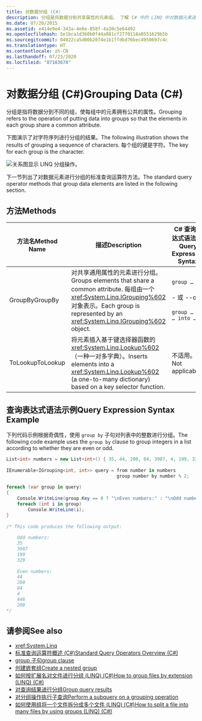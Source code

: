```yaml
---
title: 对数据分组 (C#)
description: 分组是将数据分到共享属性的元素组。 了解 C# 中的 LINQ 中对数据元素进行分组的标准查询运算符方法。
ms.date: 07/20/2015
ms.assetid: e414e9e4-343a-4e6e-858f-4a30c5e64492
ms.openlocfilehash: 5e1bca1d360b0f44a081cf2770118a0551629b5b
ms.sourcegitcommit: 04022ca5d00b2074e1b1ffdbd76bec4950697c4c
ms.translationtype: HT
ms.contentlocale: zh-CN
ms.lasthandoff: 07/23/2020
ms.locfileid: "87103678"
---
```

# <a name="grouping-data-c"></a><span data-ttu-id="12739-104">对数据分组 (C#)</span><span class="sxs-lookup"><span data-stu-id="12739-104">Grouping Data (C#)</span></span>
<span data-ttu-id="12739-105">分组是指将数据分到不同的组，使每组中的元素拥有公共的属性。</span><span class="sxs-lookup"><span data-stu-id="12739-105">Grouping refers to the operation of putting data into groups so that the elements in each group share a common attribute.</span></span>  
  
 <span data-ttu-id="12739-106">下图演示了对字符序列进行分组的结果。</span><span class="sxs-lookup"><span data-stu-id="12739-106">The following illustration shows the results of grouping a sequence of characters.</span></span> <span data-ttu-id="12739-107">每个组的键是字符。</span><span class="sxs-lookup"><span data-stu-id="12739-107">The key for each group is the character.</span></span>  
  
 ![关系图显示 LINQ 分组操作。](./media/grouping-data/linq-group-operation.png)  
  
 <span data-ttu-id="12739-109">下一节列出了对数据元素进行分组的标准查询运算符方法。</span><span class="sxs-lookup"><span data-stu-id="12739-109">The standard query operator methods that group data elements are listed in the following section.</span></span>  
  
## <a name="methods"></a><span data-ttu-id="12739-110">方法</span><span class="sxs-lookup"><span data-stu-id="12739-110">Methods</span></span>  
  
|<span data-ttu-id="12739-111">方法名</span><span class="sxs-lookup"><span data-stu-id="12739-111">Method Name</span></span>|<span data-ttu-id="12739-112">描述</span><span class="sxs-lookup"><span data-stu-id="12739-112">Description</span></span>|<span data-ttu-id="12739-113">C# 查询表达式语法</span><span class="sxs-lookup"><span data-stu-id="12739-113">C# Query Expression Syntax</span></span>|<span data-ttu-id="12739-114">详细信息</span><span class="sxs-lookup"><span data-stu-id="12739-114">More Information</span></span>|  
|-----------------|-----------------|---------------------------------|----------------------|  
|<span data-ttu-id="12739-115">GroupBy</span><span class="sxs-lookup"><span data-stu-id="12739-115">GroupBy</span></span>|<span data-ttu-id="12739-116">对共享通用属性的元素进行分组。</span><span class="sxs-lookup"><span data-stu-id="12739-116">Groups elements that share a common attribute.</span></span> <span data-ttu-id="12739-117">每组由一个 <xref:System.Linq.IGrouping%602> 对象表示。</span><span class="sxs-lookup"><span data-stu-id="12739-117">Each group is represented by an <xref:System.Linq.IGrouping%602> object.</span></span>|`group … by`<br /><br /> <span data-ttu-id="12739-118">\- 或 -</span><span class="sxs-lookup"><span data-stu-id="12739-118">-or-</span></span><br /><br /> `group … by … into …`|<xref:System.Linq.Enumerable.GroupBy%2A?displayProperty=nameWithType><br /><br /> <xref:System.Linq.Queryable.GroupBy%2A?displayProperty=nameWithType>|  
|<span data-ttu-id="12739-119">ToLookup</span><span class="sxs-lookup"><span data-stu-id="12739-119">ToLookup</span></span>|<span data-ttu-id="12739-120">将元素插入基于键选择器函数的 <xref:System.Linq.Lookup%602>（一种一对多字典）。</span><span class="sxs-lookup"><span data-stu-id="12739-120">Inserts elements into a <xref:System.Linq.Lookup%602> (a one-to-many dictionary) based on a key selector function.</span></span>|<span data-ttu-id="12739-121">不适用。</span><span class="sxs-lookup"><span data-stu-id="12739-121">Not applicable.</span></span>|<xref:System.Linq.Enumerable.ToLookup%2A?displayProperty=nameWithType>|  
  
## <a name="query-expression-syntax-example"></a><span data-ttu-id="12739-122">查询表达式语法示例</span><span class="sxs-lookup"><span data-stu-id="12739-122">Query Expression Syntax Example</span></span>  
 <span data-ttu-id="12739-123">下列代码示例根据奇偶性，使用 `group by` 子句对列表中的整数进行分组。</span><span class="sxs-lookup"><span data-stu-id="12739-123">The following code example uses the `group by` clause to group integers in a list according to whether they are even or odd.</span></span>  
  
```csharp  
List<int> numbers = new List<int>() { 35, 44, 200, 84, 3987, 4, 199, 329, 446, 208 };  
  
IEnumerable<IGrouping<int, int>> query = from number in numbers  
                                         group number by number % 2;  
  
foreach (var group in query)  
{  
    Console.WriteLine(group.Key == 0 ? "\nEven numbers:" : "\nOdd numbers:");  
    foreach (int i in group)  
        Console.WriteLine(i);  
}  
  
/* This code produces the following output:  
  
    Odd numbers:  
    35  
    3987  
    199  
    329  
  
    Even numbers:  
    44  
    200  
    84  
    4  
    446  
    208  
*/  
```  
  
## <a name="see-also"></a><span data-ttu-id="12739-124">请参阅</span><span class="sxs-lookup"><span data-stu-id="12739-124">See also</span></span>

- <xref:System.Linq>
- [<span data-ttu-id="12739-125">标准查询运算符概述 (C#)</span><span class="sxs-lookup"><span data-stu-id="12739-125">Standard Query Operators Overview (C#)</span></span>](./standard-query-operators-overview.md)
- [<span data-ttu-id="12739-126">group 子句</span><span class="sxs-lookup"><span data-stu-id="12739-126">group clause</span></span>](../../../language-reference/keywords/group-clause.md)
- [<span data-ttu-id="12739-127">创建嵌套组</span><span class="sxs-lookup"><span data-stu-id="12739-127">Create a nested group</span></span>](../../../linq/create-a-nested-group.md)
- [<span data-ttu-id="12739-128">如何按扩展名对文件进行分组 (LINQ) (C#)</span><span class="sxs-lookup"><span data-stu-id="12739-128">How to group files by extension (LINQ) (C#)</span></span>](./how-to-group-files-by-extension-linq.md)
- [<span data-ttu-id="12739-129">对查询结果进行分组</span><span class="sxs-lookup"><span data-stu-id="12739-129">Group query results</span></span>](../../../linq/group-query-results.md)
- [<span data-ttu-id="12739-130">对分组操作执行子查询</span><span class="sxs-lookup"><span data-stu-id="12739-130">Perform a subquery on a grouping operation</span></span>](../../../linq/perform-a-subquery-on-a-grouping-operation.md)
- [<span data-ttu-id="12739-131">如何使用组将一个文件拆分成多个文件 (LINQ) (C#)</span><span class="sxs-lookup"><span data-stu-id="12739-131">How to split a file into many files by using groups (LINQ) (C#)</span></span>](./how-to-split-a-file-into-many-files-by-using-groups-linq.md)
